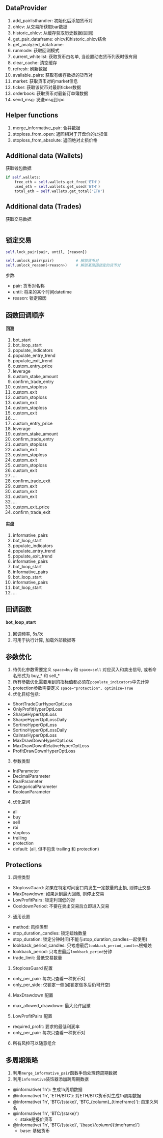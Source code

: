 ## DataProvider
1. add_pairlisthandler: 初始化后添加货币对
2. ohlcv: 从交易所获取bar数据
3. historic_ohlcv: 从缓存获取历史数据(回测)
4. get_pair_dataframe: ohlcv和historic_ohlcv结合
5. get_analyzed_dataframe: 
6. runmode: 获取回测模式
7. current_whitelist: 获取货币白名单, 当设置动态货币列表时很有用
8. clear_cache: 清空缓存
9. refresh: 刷新数据
10. available_pairs: 获取有缓存数据的货币对
11. market: 获取货币对的market信息
12. ticker: 获取该货币对最新ticker数据
13. orderbook: 获取货币对最新订单簿数据
14. send_msg: 发送msg到rpc

## Helper functions
1. merge_informative_pair: 合并数据
2. stoploss_from_open: 返回相对于开盘价的止损值
3. stoploss_from_absolute: 返回绝对止损价格

## Additional data (Wallets)
获取钱包数据
```python
if self.wallets:
    free_eth = self.wallets.get_free('ETH')
    used_eth = self.wallets.get_used('ETH')
    total_eth = self.wallets.get_total('ETH')
```

## Additional data (Trades)
获取交易数据
```python

```

## 锁定交易
```python
self.lock_pair(pair, until, [reason])

self.unlock_pair(pair)          # 解锁货币对
self.unlock_reason(<reason>)    # 解锁某原因锁定的货币对
```
参数:
- pair: 货币对名称
- until: 将来的某个时间datetime
- reason: 锁定原因


## 函数回调顺序
#### 回测
1. bot_start
2. bot_loop_start
3. populate_indicators
4. populate_entry_trend
5. populate_exit_trend
6. custom_entry_price
7. leverage
8. custom_stake_amount
9. confirm_trade_entry
10. custom_stoploss
11. custom_exit
12. custom_stoploss
13. custom_exit
14. custom_stoploss
15. custom_exit
16. ...
17. custom_entry_price
18. leverage
19. custom_stake_amount
20. confirm_trade_entry
21. custom_stoploss
22. custom_exit
23. custom_stoploss
24. custom_exit
25. custom_stoploss
26. custom_exit
27. ...
28. confirm_trade_exit
29. custom_exit
30. custom_exit
31. custom_exit
32. ...
33. custom_exit_price
34. confirm_trade_exit

#### 实盘
1. informative_pairs
2. bot_loop_start
3. populate_indicators
4. populate_entry_trend
5. populate_exit_trend
6. informative_pairs
7. bot_loop_start
8. informative_pairs
9. bot_loop_start
10. informative_pairs
11. bot_loop_start
12. ...

## 回调函数
#### bot_loop_start
1. 回调频率, 5s/次
2. 可用于执行计算, 加载外部数据等

## 参数优化
1. 待优化参数需要定义 `space=buy` 和 `space=sell` 对应买入和卖出信号, 或者命名形式为 buy_* 和 sell_*
2. 所有参数优化需要用到的指标值都必须在`populate_indicators`中先计算
3. protection参数需要定义 `space="protection", optimize=True`
4. 优化目标包括: 
- ShortTradeDurHyperOptLoss
- OnlyProfitHyperOptLoss
- SharpeHyperOptLoss
- SharpeHyperOptLossDaily
- SortinoHyperOptLoss
- SortinoHyperOptLossDaily
- CalmarHyperOptLoss
- MaxDrawDownHyperOptLoss
- MaxDrawDownRelativeHyperOptLoss
- ProfitDrawDownHyperOptLoss
3. 参数类型
- IntParameter
- DecimalParameter
- RealParameter
- CategoricalParameter
- BooleanParameter
4. 优化空间
- all
- buy
- sell
- roi
- stoploss
- trailing
- protection
- default: (all, 但不包含 trailing 和 protection)

## Protections
1. 风控类型
- StoplossGuard: 如果在特定时间窗口内发生一定数量的止损, 则停止交易
- MaxDrawdown: 如果达到最大回撤, 则停止交易
- LowProfitPairs: 锁定利润低的对
- CooldownPeriod: 不要在卖出交易后立即进入交易
2. 通用设置
- method: 风控类型
- stop_duration_candles: 锁定蜡烛数量
- stop_duration: 锁定分钟时间(不能与stop_duration_candles一起使用)
- lookback_period_candles: 只考虑最后`lookback_period_candles`根蜡烛
- lookback_period: 只考虑最后`lookback_period`分钟
- trade_limit: 最低交易数量
1. StoplossGuard 配置
- only_per_pair: 每次只查看一种货币对
- only_per_side: 仅锁定一侧(如锁定做多后仍可开空)
4. MaxDrawdown 配置
- max_allowed_drawdown: 最大允许回撤
5. LowProfitPairs 配置
- required_profit: 要求的最低利润率
- only_per_pair: 每次只查看一种货币对
6. 所有风控可以随意组合

## 多周期策略
1. 利用`merge_informative_pair`函数手动处理跨周期数据
2. 利用`informative`装饰器添加跨周期数据
- @informative('1h'): 生成1h周期数据
- @informative('1h', 'ETH/BTC'): 对ETH/BTC货币对生成1h周期数据
- @informative('1h', 'BTC/{stake}', 'BTC_{column}_{timeframe}'): 自定义列名
- @informative('1h', 'BTC/{stake}')
    - stake是报价货币
- @informative('1h', 'BTC/{stake}', '{base}_{column}_{timeframe}')
    - base: 基础货币

